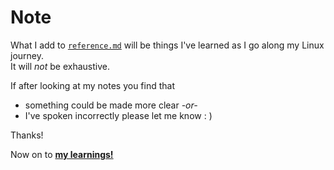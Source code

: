 # Note
What I add to [`reference.md`](./reference.md) will be things I've learned as I go along my Linux journey.  
It will _not_ be exhaustive.

If after looking at my notes you find that  
* something could be made more clear _-or-_  
* I've spoken incorrectly
please let me know : )  

Thanks!  

Now on to [**my learnings!**](./reference.md)
